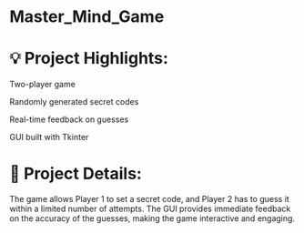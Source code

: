 # Master_Mind_Game

# 💡 Project Highlights:

Two-player game

Randomly generated secret codes

Real-time feedback on guesses

GUI built with Tkinter

# 🔗 Project Details:
The game allows Player 1 to set a secret code, and Player 2 has to guess it within a limited number of attempts. The GUI provides immediate feedback on the accuracy of the guesses, making the game interactive and engaging.
